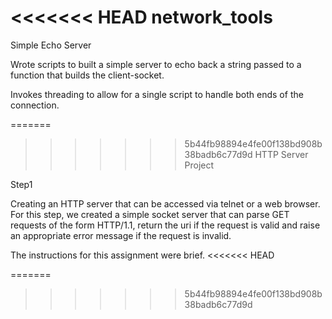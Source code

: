 <<<<<<< HEAD
network_tools
=============

Simple Echo Server

Wrote scripts to built a simple server to echo back a string passed to a function that builds the client-socket.

Invokes threading to allow for a single script to handle both ends of the connection.



=======
>>>>>>> 5b44fb98894e4fe00f138bd908b38badb6c77d9d
HTTP Server Project

Step1

Creating an HTTP server that can be accessed via telnet or a web browser. For this step, we created a simple socket server that can parse GET requests of the form HTTP/1.1, return the uri if the request is valid and raise an appropriate error message if the request is invalid.

The instructions for this assignment were brief.
<<<<<<< HEAD

=======
>>>>>>> 5b44fb98894e4fe00f138bd908b38badb6c77d9d
